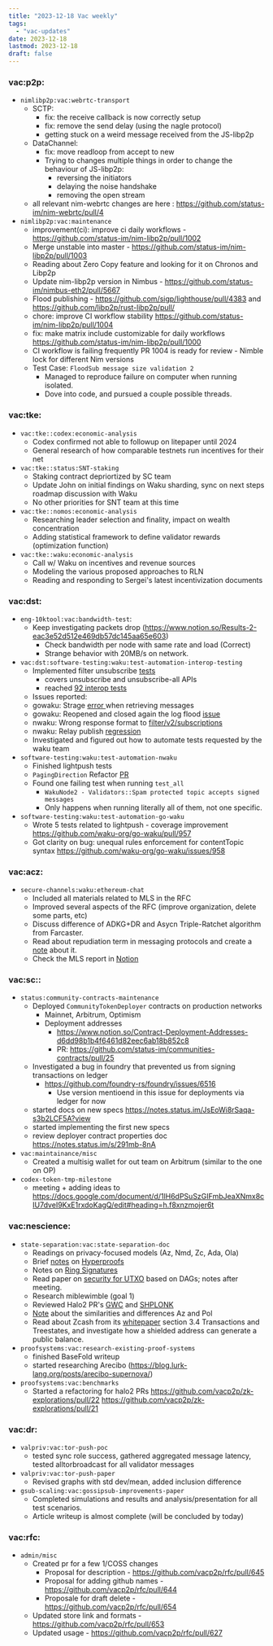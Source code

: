 ```yaml
---
title: "2023-12-18 Vac weekly"
tags:
  - "vac-updates"
date: 2023-12-18
lastmod: 2023-12-18
draft: false
---
```


### vac:p2p:
- `nimlibp2p:vac:webrtc-transport`
    - SCTP:
        - fix: the receive callback is now correctly setup
        - fix: remove the send delay (using the nagle protocol)
        - getting stuck on a weird message received from the JS-libp2p
    - DataChannel:
        - fix: move readloop from accept to new
        - Trying to changes multiple things in order to change the behaviour of JS-libp2p:
            - reversing the initiators
            - delaying the noise handshake
            - removing the open stream
    - all relevant nim-webrtc changes are here : https://github.com/status-im/nim-webrtc/pull/4
- `nimlibp2p:vac:maintenance`
    - improvement(ci): improve ci daily workflows - https://github.com/status-im/nim-libp2p/pull/1002
    - Merge unstable into master - https://github.com/status-im/nim-libp2p/pull/1003
    - Reading about Zero Copy feature and looking for it on Chronos and Libp2p
    - Update nim-libp2p version in Nimbus - https://github.com/status-im/nimbus-eth2/pull/5667
    - Flood publishing - https://github.com/sigp/lighthouse/pull/4383 and https://github.com/libp2p/rust-libp2p/pull/
    - chore: improve CI workflow stability https://github.com/status-im/nim-libp2p/pull/1004
    - fix: make matrix include customizable for daily workflows https://github.com/status-im/nim-libp2p/pull/1000
    - CI workflow is failing frequently PR 1004 is ready for review - Nimble lock for different Nim versions
    - Test Case: `FloodSub message size validation 2`
        - Managed to reproduce failure on computer when running isolated.
        - Dove into code, and pursued a couple possible threads.

### vac:tke:
  - `vac:tke::codex:economic-analysis`
    - Codex confirmed not able to followup on litepaper until 2024
    - General research of how comparable testnets run incentives for their net
  - `vac:tke::status:SNT-staking`
    - Staking contract depriortized by SC team
    - Update John on initial findings on Waku sharding, sync on next steps roadmap discussion with Waku
    - No other priorities for SNT team at this time
  - `vac:tke::nomos:economic-analysis`
    - Researching leader selection and finality, impact on wealth concentration
    - Adding statistical framework to define validator rewards (optimization function)
  - `vac:tke::waku:economic-analysis`
    - Call w/ Waku on incentives and revenue sources
    - Modeling the various proposed approaches to RLN
    - Reading and responding to Sergei's latest incentivization documents

### vac:dst:
- `eng-10ktool:vac:bandwidth-test`:
    - Keep investigating packets drop (https://www.notion.so/Results-2-eac3e52d512e469db57dc145aa65e603)
        - Check bandwidth per node with same rate and load (Correct)
        - Strange behavior with 20MB/s on network.
- `vac:dst:software-testing:waku:test-automation-interop-testing`
    - Implemented filter unsubscribe [tests](https://github.com/waku-org/waku-interop-tests/pull/7)
        - covers unsubscribe and unsubscribe-all APIs
        - reached [92 interop tests](https://waku-org.github.io/waku-interop-tests/84/)
    - Issues reported:
    - gowaku: Strage [error ](https://github.com/waku-org/go-waku/issues/960) when retrieving messages
    - gowaku: Reopened and closed again the log flood [issue](https://github.com/waku-org/go-waku/issues/923)
    - nwaku: Wrong response format to [filter/v2/subscriptions](https://github.com/waku-org/nwaku/issues/2286)
    - nwaku:  Relay publish [regression](https://github.com/waku-org/nwaku/issues/2299)
    - Investigated and figured out how to automate tests requested by the waku team
- `software-testing:waku:test-automation-nwaku`
    - Finished lightpush tests
    - `PagingDirection` Refactor [PR](https://github.com/waku-org/nwaku/pull/2263)
    - Found one failing test when running `test_all`
        - `WakuNode2 - Validators::Spam protected topic accepts signed messages`
        - Only happens when running literally all of them, not one specific.
- `software-testing:waku:test-automation-go-waku`
    - Wrote 5 tests related to lightpush - coverage improvement https://github.com/waku-org/go-waku/pull/957
    - Got clarity on bug: unequal rules enforcement for contentTopic syntax https://github.com/waku-org/go-waku/issues/958 

### vac:acz:
- `secure-channels:waku:ethereum-chat`
    - Included all materials related to MLS in the RFC
    - Improved several aspects of the RFC (improve organization, delete some parts, etc)
    - Discuss difference of ADKG+DR and Asycn Triple-Ratchet algorithm from Farcaster.
    - Read about repudiation term in messaging protocols and create a [note](https://www.notion.so/WiP-Repudiation-term-in-Message-Protocols-9af43ce8bf9146a1b99a740e731405b4?pvs=4) about it.
    - Check the MLS report in [Notion](https://www.notion.so/WiP-Notes-on-the-MLS-protocol-cccc3faad97b4c00ae88bdec40f58e1e?pvs=4)

### vac:sc::
- `status:community-contracts-maintenance`
    - Deployed `CommunityTokenDeployer` contracts on production networks
        - Mainnet, Arbitrum, Optimism
        - Deployment addresses
            - https://www.notion.so/Contract-Deployment-Addresses-d6dd98b1b4f6461d82eec6ab18b852c8
            - PR: https://github.com/status-im/communities-contracts/pull/25 
    - Investigated a bug in foundry that prevented us from signing transactions on ledger
        - https://github.com/foundry-rs/foundry/issues/6516
            - Use version mentioend in this issue for deployments via ledger for now
    - started docs on new specs https://notes.status.im/JsEoWi8rSaqa-s3b2LCF5A?view
    - started implementing the first new specs
    - review deployer contract properties doc https://notes.status.im/s/291mb-8nA
- `vac:maintainance/misc`
    - Created a multisig wallet for out team on Arbitrum (similar to the one on OP)
- `codex-token-tmp-milestone`
    - meeting + adding ideas to https://docs.google.com/document/d/1lH6dPSuSzGIFmbJeaXNmx8cIU7dveI9KxE1rxdoKagQ/edit#heading=h.f8xnzmojer6t

### vac:nescience:
- `state-separation:vac:state-separation-doc`
    - Readings on privacy-focused models (Az, Nmd, Zc, Ada, Ola)
    - Brief [notes](https://www.notion.so/Nescience-cd358fe429b14fa2ab38ca42835a8451?pvs=4#021ad496e95b4f9ca1cccc990c9a2c7a) on [Hyperproofs](https://eprint.iacr.org/2021/599)
    - Notes on [Ring Signatures](https://www.notion.so/Nescience-cd358fe429b14fa2ab38ca42835a8451?pvs=4#2b2a9ce4e6c44ca78248282c0df16065)
    - Read paper on [security for UTXO](https://eprint.iacr.org/2023/1902.pdf) based on DAGs; notes after meeting.
    - Research miblewimble (goal 1)
    - Reviewed Halo2 PR's [GWC](https://github.com/vacp2p/zk-explorations/pull/22) and [SHPLONK](https://github.com/vacp2p/zk-explorations/pull/21)
    - [Note](https://docs.google.com/document/d/1Cc2Eh72gDUQIb_M1wx_alIXf5qob4wusqpyXse9q7-I/edit) about the similarities and differences Az and Pol 
    - Read about Zcash from its [whitepaper](https://whitepaper.io/document/645/zcash-whitepaper) section 3.4 Transactions and Treestates, and investigate how a shielded address can generate a public balance.
- `proofsystems:vac:research-existing-proof-systems`
    - finished BaseFold writeup
    - started researching Arecibo (https://blog.lurk-lang.org/posts/arecibo-supernova/)
- `proofsystems:vac:benchmarks`
   - Started a refactoring for halo2 PRs  https://github.com/vacp2p/zk-explorations/pull/22 https://github.com/vacp2p/zk-explorations/pull/21

### vac:dr:
- `valpriv:vac:tor-push-poc`
    - tested sync role success, gathered aggregated message latency, tested alltorbroadcast for all validator messages
- `valpriv:vac:tor-push-paper`
    - Revised graphs with std dev/mean, added inclusion difference
- `gsub-scaling:vac:gossipsub-improvements-paper`
    - Completed simulations and results and analysis/presentation for all test scenarios. 
    - Article writeup is almost complete (will be concluded by today)

### vac:rfc:
- `admin/misc`
    - Created pr for a few 1/COSS changes
        - Proposal for description - https://github.com/vacp2p/rfc/pull/645
        - Proposal for adding github names - https://github.com/vacp2p/rfc/pull/644
        - Proposale for draft delete - https://github.com/vacp2p/rfc/pull/654
    - Updated store link and formats - https://github.com/vacp2p/rfc/pull/653
    - Updated usage - https://github.com/vacp2p/rfc/pull/627

